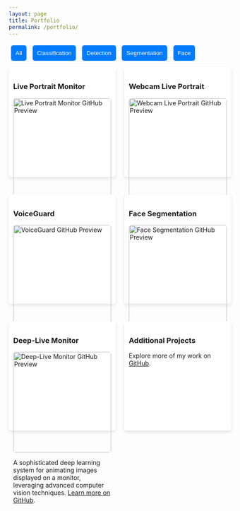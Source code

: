 ```yaml
---
layout: page
title: Portfolio
permalink: /portfolio/
---
```


<style>
.projects-container {
    display: flex;
    flex-wrap: wrap;
    gap: 20px;
    justify-content: space-between;
}
.project {
    flex: 1 1 calc(50% - 40px);
    box-shadow: 0 4px 8px rgba(0, 0, 0, 0.1);
    padding: 10px;
    margin: 10px 0;
    border-radius: 5px;
    background-color: #fff;
}
.project img {
    width: 100%;
    border-radius: 5px;
}
@media (max-width: 768px) {
    .project {
        flex: 1 1 100%;
    }
}
button {
    margin: 5px;
    padding: 10px;
    border: none;
    background-color: #007BFF;
    color: white;
    border-radius: 5px;
    cursor: pointer;
}
button.active {
    background-color: #0056b3;
}
</style>

<div>
    <button class="filter-button" data-filter="all">All</button>
    <button class="filter-button" data-filter="classification">Classification</button>
    <button class="filter-button" data-filter="detection">Detection</button>
    <button class="filter-button" data-filter="segmentation">Segmentation</button>
    <button class="filter-button" data-filter="face">Face</button>
</div>

<div class="projects-container">
    <div class="project" data-tags="detection">
        <h3>Live Portrait Monitor</h3>
        <a href="https://github.com/Mrkomiljon/Live_Portrait_Monitor" target="_blank">
            <img src="https://opengraph.githubassets.com/1/Mrkomiljon/Live_Portrait_Monitor" alt="Live Portrait Monitor GitHub Preview">
        </a>
        <p>A deep learning-based application for animating portraits displayed on a monitor, leveraging advanced face reenactment techniques. <a href="https://github.com/Mrkomiljon/Live_Portrait_Monitor" target="_blank">Learn more on GitHub</a>.</p>
    </div>
    <div class="project" data-tags="detection">
        <h3>Webcam Live Portrait</h3>
        <a href="https://github.com/Mrkomiljon/Webcam_Live_Portrait" target="_blank">
            <img src="https://opengraph.githubassets.com/1/Mrkomiljon/Webcam_Live_Portrait" alt="Webcam Live Portrait GitHub Preview">
        </a>
        <p>Real-time portrait animation using a webcam feed, utilizing deep learning-based face tracking and reenactment methods. <a href="https://github.com/Mrkomiljon/Webcam_Live_Portrait" target="_blank">Learn more on GitHub</a>.</p>
    </div>
    <div class="project" data-tags="classification">
        <h3>VoiceGuard</h3>
        <a href="https://github.com/Mrkomiljon/voiceguard" target="_blank">
            <img src="https://opengraph.githubassets.com/1/Mrkomiljon/voiceguard" alt="VoiceGuard GitHub Preview">
        </a>
        <p>An AI-powered system designed to detect voice phishing in real time, ensuring enhanced security against fraudulent audio-based threats. <a href="https://github.com/Mrkomiljon/voiceguard" target="_blank">Learn more on GitHub</a>.</p>
    </div>
    <div class="project" data-tags="segmentation">
        <h3>Face Segmentation</h3>
        <a href="https://github.com/Mrkomiljon/face-segmentation_pytorch" target="_blank">
            <img src="https://opengraph.githubassets.com/1/Mrkomiljon/face-segmentation_pytorch" alt="Face Segmentation GitHub Preview">
        </a>
        <p>Semantic segmentation of facial features using PyTorch, enabling applications in augmented reality, digital makeup, and face modification. <a href="https://github.com/Mrkomiljon/face-segmentation_pytorch" target="_blank">Learn more on GitHub</a>.</p>
    </div>
    <div class="project" data-tags="classification">
        <h3>Deep-Live Monitor</h3>
        <a href="https://github.com/Mrkomiljon/Deep-Live-Monitor" target="_blank">
            <img src="https://opengraph.githubassets.com/1/Mrkomiljon/Deep-Live-Monitor" alt="Deep-Live Monitor GitHub Preview">
        </a>
        <p>A sophisticated deep learning system for animating images displayed on a monitor, leveraging advanced computer vision techniques. <a href="https://github.com/Mrkomiljon/Deep-Live-Monitor" target="_blank">Learn more on GitHub</a>.</p>
    </div>
    <div class="project" data-tags="misc">
        <h3>Additional Projects</h3>
        <p>Explore more of my work on <a href="https://github.com/Mrkomiljon" target="_blank">GitHub</a>.</p>
    </div>
</div>

<script>
document.addEventListener('DOMContentLoaded', function () {
    const buttons = document.querySelectorAll('.filter-button');
    const projects = document.querySelectorAll('.project');

    buttons.forEach(button => {
        button.addEventListener('click', () => {
            buttons.forEach(btn => btn.classList.remove('active'));
            button.classList.add('active');

            const filter = button.getAttribute('data-filter');

            projects.forEach(project => {
                if (filter === 'all' || project.getAttribute('data-tags').includes(filter)) {
                    project.style.display = 'block';
                } else {
                    project.style.display = 'none';
                }
            });
        });
    });
});
</script>
